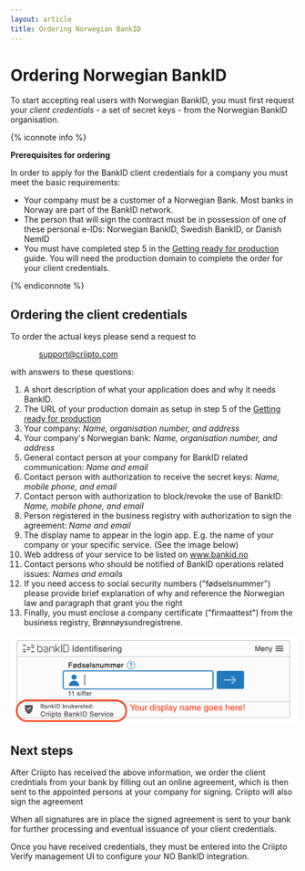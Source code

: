 ```yaml
---
layout: article
title: Ordering Norwegian BankID
---
```

# Ordering Norwegian BankID

To start accepting real users with Norwegian BankID, you must first request your _client credentials_ - a set of secret keys - from the Norwegian BankID organisation.

{% iconnote info %}

**Prerequisites for ordering**

In order to apply for the BankID client credentials for a company you must meet the basic requirements:

- Your company must be a customer of a Norwegian Bank. Most banks in Norway are part of the BankID network.
- The person that will sign the contract must be in possession of one of these personal e-IDs: Norwegian BankID, Swedish BankID, or Danish NemID
- You must have completed step 5 in the [Getting ready for production](/how-to/get-ready-for-production) guide. You will need the production domain to complete the order for your client credentials.

{% endiconnote %}

## Ordering the client credentials

To order the actual keys please send a request to 

<p style="text-indent: 50px"><a href="mailto:support@criipto.com?subject=NO BankID for ...">support@criipto.com</a></p>

with answers to these questions:

1. A short description of what your application does and why it needs BankID.
2. The URL of your production domain as setup in step 5 of the [Getting ready for production](/how-to/get-ready-for-production)
1. Your company: _Name, organisation number, and address_
2. Your company's Norwegian bank: _Name, organisation number, and address_
3. General contact person at your company for BankID related communication: _Name and email_
4. Contact person with authorization to receive the secret keys: _Name, mobile phone, and email_
5. Contact person with authorization to block/revoke the use of BankID: _Name, mobile phone, and email_
6. Person registered in the business registry with authorization to sign the agreement: _Name and email_
7. The display name to appear in the login app. E.g. the name of your company or your specific service. (See the image below)
8. Web address of your service to be listed on www.bankid.no
9. Contact persons who should be notified of BankID operations related issues: _Names and emails_
10. If you need access to social security numbers ("fødselsnummer") please provide brief explanation of why and reference the Norwegian law and paragraph that grant you the right
11. Finally, you must enclose a company certificate ("firmaattest") from the business registry, Brønnøysundregistrene.

![BankID login](/images/no-bankid-central.png)

## Next steps

After Criipto has received the above information, we order the client credntials from your bank by filling out an online agreement, which is then sent to the appointed persons at your company for signing. Criipto will also sign the agreement

When all signatures are in place the signed agreement is sent to your bank for further processing and eventual issuance of your client credentials. 

Once you have received credentials, they must be entered into the Criipto Verify management UI to configure your NO BankID integration.

